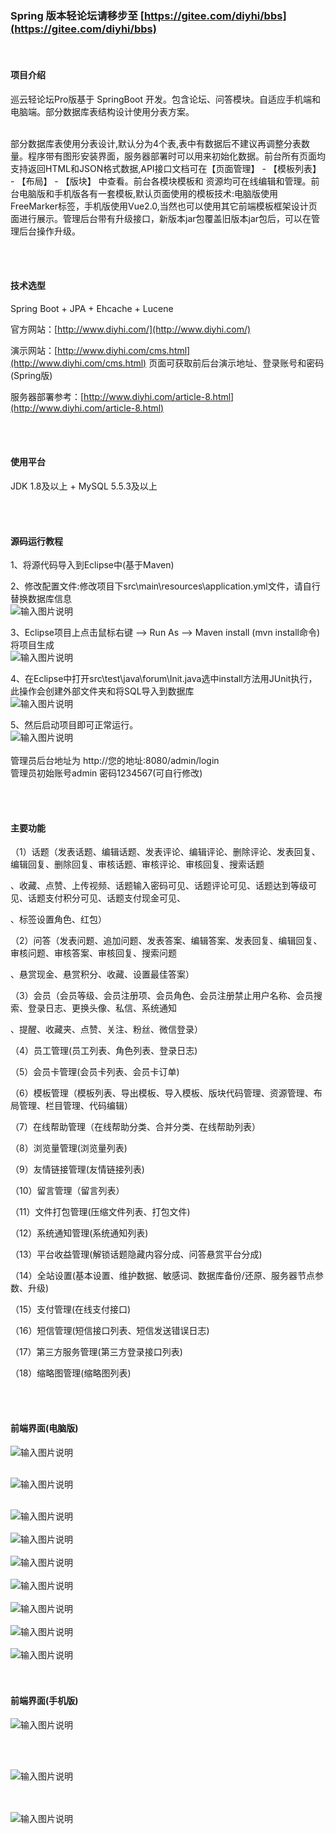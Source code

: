 ###  Spring 版本轻论坛请移步至 [https://gitee.com/diyhi/bbs](https://gitee.com/diyhi/bbs)

<br>

#### 项目介绍
巡云轻论坛Pro版基于 SpringBoot 开发。包含论坛、问答模块。自适应手机端和电脑端。部分数据库表结构设计使用分表方案。

<br>
部分数据库表使用分表设计,默认分为4个表,表中有数据后不建议再调整分表数量。程序带有图形安装界面，服务器部署时可以用来初始化数据。前台所有页面均支持返回HTML和JSON格式数据,API接口文档可在【页面管理】 - 【模板列表】 - 【布局】 - 【版块】 中查看。前台各模块模板和 资源均可在线编辑和管理。前台电脑版和手机版各有一套模板,默认页面使用的模板技术:电脑版使用FreeMarker标签，手机版使用Vue2.0,当然也可以使用其它前端模板框架设计页面进行展示。管理后台带有升级接口，新版本jar包覆盖旧版本jar包后，可以在管理后台操作升级。 

  
<br><br>



#### 技术选型
Spring Boot + JPA + Ehcache + Lucene


官方网站：[http://www.diyhi.com/](http://www.diyhi.com/)



演示网站：[http://www.diyhi.com/cms.html](http://www.diyhi.com/cms.html) 页面可获取前后台演示地址、登录账号和密码(Spring版)



服务器部署参考：[http://www.diyhi.com/article-8.html](http://www.diyhi.com/article-8.html)






<br><br>
#### 使用平台
JDK 1.8及以上 + MySQL 5.5.3及以上

<br><br>
#### 源码运行教程

1、将源代码导入到Eclipse中(基于Maven)


2、修改配置文件:修改项目下src\main\resources\application.yml文件，请自行替换数据库信息<br>
![输入图片说明](https://images.gitee.com/uploads/images/2021/0803/000136_dcefac4e_2024507.jpeg "1.jpg")

3、Eclipse项目上点击鼠标右键 --> Run As --> Maven install (mvn install命令)将项目生成<br>
![输入图片说明](https://images.gitee.com/uploads/images/2021/0803/000147_01329980_2024507.jpeg "2.jpg")

4、在Eclipse中打开src\test\java\forum\Init.java选中install方法用JUnit执行，此操作会创建外部文件夹和将SQL导入到数据库<br>
![输入图片说明](https://images.gitee.com/uploads/images/2021/0803/000154_928711b0_2024507.jpeg "3.jpg")

5、然后启动项目即可正常运行。<br>
![输入图片说明](https://images.gitee.com/uploads/images/2021/0803/000208_2283b057_2024507.jpeg "4.jpg")
<br><br>
管理员后台地址为 http://您的地址:8080/admin/login <br>
管理员初始账号admin 密码1234567(可自行修改)




<br><br>
#### 主要功能
（1）话题（发表话题、编辑话题、发表评论、编辑评论、删除评论、发表回复、编辑回复、删除回复、审核话题、审核评论、审核回复、搜索话题

、收藏、点赞、上传视频、话题输入密码可见、话题评论可见、话题达到等级可见、话题支付积分可见、话题支付现金可见、

、标签设置角色、红包）


（2）问答（发表问题、追加问题、发表答案、编辑答案、发表回复、编辑回复、审核问题、审核答案、审核回复、搜索问题

、悬赏现金、悬赏积分、收藏、设置最佳答案）

（3）会员（会员等级、会员注册项、会员角色、会员注册禁止用户名称、会员搜索、登录日志、更换头像、私信、系统通知

、提醒、收藏夹、点赞、关注、粉丝、微信登录）

（4）员工管理(员工列表、角色列表、登录日志)

（5）会员卡管理(会员卡列表、会员卡订单)

（6）模板管理（模板列表、导出模板、导入模板、版块代码管理、资源管理、布局管理、栏目管理、代码编辑）

（7）在线帮助管理（在线帮助分类、合并分类、在线帮助列表）

（8）浏览量管理(浏览量列表)

（9）友情链接管理(友情链接列表)

（10）留言管理（留言列表）

（11）文件打包管理(压缩文件列表、打包文件)

（12）系统通知管理(系统通知列表)

（13）平台收益管理(解锁话题隐藏内容分成、问答悬赏平台分成)

（14）全站设置(基本设置、维护数据、敏感词、数据库备份/还原、服务器节点参数、升级)

（15）支付管理(在线支付接口)

（16）短信管理(短信接口列表、短信发送错误日志)

（17）第三方服务管理(第三方登录接口列表)

（18）缩略图管理(缩略图列表)

			




<br><br>
#### 前端界面(电脑版)
![输入图片说明](image/1.jpg)
<br><br>

![输入图片说明](image/2.jpg)
<br><br>

![输入图片说明](image/3.jpg)
<br><br>
![输入图片说明](image/4.jpg)
<br><br>
![输入图片说明](image/5.jpg)
<br><br>
![输入图片说明](image/6.jpg)
<br><br>
![输入图片说明](image/7.jpg)
<br><br>
![输入图片说明](image/8.jpg)
<br><br>
![输入图片说明](image/9.jpg)
<br><br><br>

#### 前端界面(手机版)
![输入图片说明](https://images.gitee.com/uploads/images/2020/0602/101713_299d05ba_2024507.jpeg "m1.jpg")

<br><br>

![输入图片说明](https://images.gitee.com/uploads/images/2020/0602/101730_3d5930f7_2024507.jpeg "m2.jpg")

<br><br>
![输入图片说明](https://images.gitee.com/uploads/images/2020/0630/090734_b7b618c7_2024507.jpeg "m3.jpg")
<br><br>
